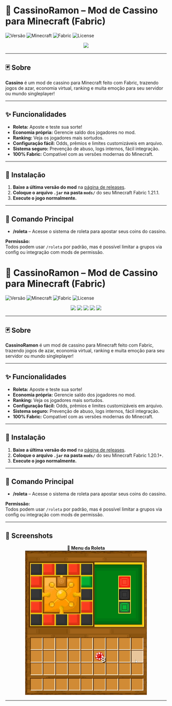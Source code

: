 # 🎰 CassinoRamon – Mod de Cassino para Minecraft (Fabric)

![Versão](https://img.shields.io/badge/Version-BETA-blue.svg)
![Minecraft](https://img.shields.io/badge/Minecraft-1.20.1+-green)
![Fabric](https://img.shields.io/badge/Fabric-API-yellow)
![License](https://img.shields.io/badge/license-MIT-lightgrey.svg)

<p align="center">
  <img src="https://em-content.zobj.net/thumbs/120/google/350/slot-machine_1f3b0.png" width="60"/>

</p>

---

## 🃏 Sobre

**Cassino** é um mod de cassino para Minecraft feito com Fabric, trazendo jogos de azar, economia virtual, ranking e muita emoção para seu servidor ou mundo singleplayer!

---

## ✨ Funcionalidades

- **Roleta:** Aposte e teste sua sorte!  
- **Economia própria:** Gerencie saldo dos jogadores no mod.
- **Ranking:** Veja os jogadores mais sortudos.
- **Configuração fácil:** Odds, prêmios e limites customizáveis em arquivo.
- **Sistema seguro:** Prevenção de abuso, logs internos, fácil integração.
- **100% Fabric:** Compatível com as versões modernas do Minecraft.

---

## 🚀 Instalação

1. **Baixe a última versão do mod** na [página de releases](https://github.com/seuusuario/CassinoRamon/releases).
2. **Coloque o arquivo `.jar` na pasta `mods/`** do seu Minecraft Fabric 1.21.1.
3. **Execute o jogo normalmente.**

---

## 💬 Comando Principal

- **/roleta** – Acesse o sistema de roleta para apostar seus coins do cassino.

**Permissão:**  
Todos podem usar `/roleta` por padrão, mas é possível limitar a grupos via config ou integração com mods de permissão.

# 🎰 CassinoRamon – Mod de Cassino para Minecraft (Fabric)

![Versão](https://img.shields.io/badge/version-1.0.0-blue.svg)
![Minecraft](https://img.shields.io/badge/Minecraft-1.20.1+-green)
![Fabric](https://img.shields.io/badge/Fabric-API-yellow)
![License](https://img.shields.io/badge/license-MIT-lightgrey.svg)

<p align="center">
  <img src="https://em-content.zobj.net/thumbs/120/google/350/slot-machine_1f3b0.png" width="60"/>
  <img src="https://em-content.zobj.net/thumbs/120/google/350/game-die_1f3b2.png" width="60"/>
  <img src="https://em-content.zobj.net/thumbs/120/google/350/coin_1fa99.png" width="60"/>
  <img src="https://em-content.zobj.net/thumbs/120/google/350/gem-stone_1f48e.png" width="60"/>
  <img src="https://em-content.zobj.net/thumbs/120/google/350/money-bag_1f4b0.png" width="60"/>
</p>

---

## 🃏 Sobre

**CassinoRamon** é um mod de cassino para Minecraft feito com Fabric, trazendo jogos de azar, economia virtual, ranking e muita emoção para seu servidor ou mundo singleplayer!

---

## ✨ Funcionalidades

- **Roleta:** Aposte e teste sua sorte!  
- **Economia própria:** Gerencie saldo dos jogadores no mod.
- **Ranking:** Veja os jogadores mais sortudos.
- **Configuração fácil:** Odds, prêmios e limites customizáveis em arquivo.
- **Sistema seguro:** Prevenção de abuso, logs internos, fácil integração.
- **100% Fabric:** Compatível com as versões modernas do Minecraft.

---

## 🚀 Instalação

1. **Baixe a última versão do mod** na [página de releases](https://github.com/seuusuario/CassinoRamon/releases).
2. **Coloque o arquivo `.jar` na pasta `mods/`** do seu Minecraft Fabric 1.20.1+.
3. **Execute o jogo normalmente.**

---

## 💬 Comando Principal

- **/roleta** – Acesse o sistema de roleta para apostar seus coins do cassino.

**Permissão:**  
Todos podem usar `/roleta` por padrão, mas é possível limitar a grupos via config ou integração com mods de permissão.

---

## 📸 Screenshots

<p align="center">
  <b>🎲 Menu da Roleta</b><br>
  <img src="docs/roleta-menu.png" width="380"/>
</p>


---
